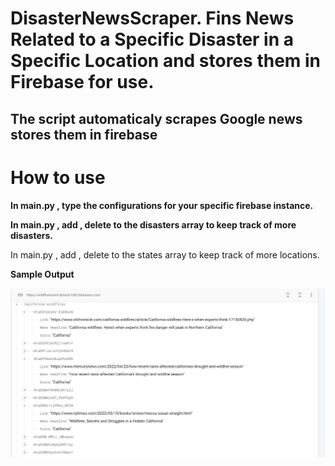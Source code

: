 # DisasterNewsScraper. Fins News Related to a Specific Disaster in a Specific Location and stores them in Firebase for use.

<h2>
The script automaticaly scrapes Google news  stores them in firebase </h2>

<h1> How to use </h1>

<b> In main.py , type the configurations for your specific firebase instance. </b>

<b> In main.py , add , delete to the disasters array to keep track of more disasters. </b>

</b> In main.py , add , delete to the states array to keep track of more locations. </b>

<b> Sample Output </b>

![Screenshot](Firebase.png)
